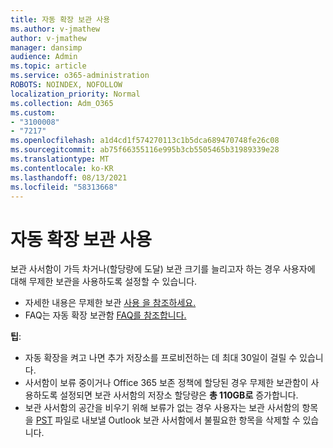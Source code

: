 ```yaml
---
title: 자동 확장 보관 사용
ms.author: v-jmathew
author: v-jmathew
manager: dansimp
audience: Admin
ms.topic: article
ms.service: o365-administration
ROBOTS: NOINDEX, NOFOLLOW
localization_priority: Normal
ms.collection: Adm_O365
ms.custom:
- "3100008"
- "7217"
ms.openlocfilehash: a1d4cd1f574270113c1b5dca689470748fe26c08
ms.sourcegitcommit: ab75f66355116e995b3cb5505465b31989339e28
ms.translationtype: MT
ms.contentlocale: ko-KR
ms.lasthandoff: 08/13/2021
ms.locfileid: "58313668"
---
```

# <a name="enable-auto-expanding-archiving"></a>자동 확장 보관 사용

보관 사서함이 가득 차거나(할당량에 도달) 보관 크기를 늘리고자 하는 경우 사용자에 대해 무제한 보관을 사용하도록 설정할 수 있습니다.

- 자세한 내용은 무제한 보관 [사용 을 참조하세요.](https://docs.microsoft.com/office365/securitycompliance/enable-unlimited-archiving)
- FAQ는 자동 확장 보관함 [FAQ를 참조합니다.](https://blogs.technet.microsoft.com/exchange/2018/04/09/office-365-auto-expanding-archives-faq/)

**팁**:

- 자동 확장을 켜고 나면 추가 저장소를 프로비전하는 데 최대 30일이 걸릴 수 있습니다.
- 사서함이 보류 중이거나 Office 365 보존 정책에 할당된 경우 무제한 보관함이 사용하도록 설정되면 보관 사서함의 저장소 할당량은 **총 110GB로** 증가합니다.
- 보관 사서함의 공간을 비우기 위해 보류가 없는 경우 사용자는 보관 사서함의 항목을 [PST](https://support.office.com/article/Export-or-backup-email-contacts-and-calendar-to-an-Outlook-pst-file-14252b52-3075-4e9b-be4e-ff9ef1068f91) 파일로 내보낼 Outlook 보관 사서함에서 불필요한 항목을 삭제할 수 있습니다.
